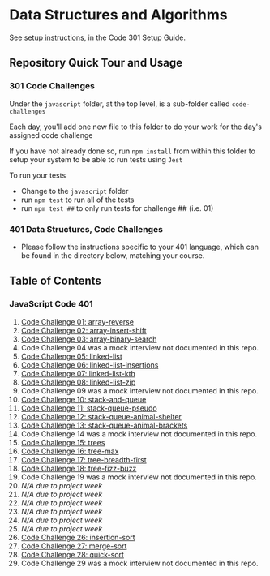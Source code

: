 # Data Structures and Algorithms

See [setup instructions](https://codefellows.github.io/setup-guide/code-301/3-code-challenges), in the Code 301 Setup Guide.

## Repository Quick Tour and Usage

### 301 Code Challenges

Under the `javascript` folder, at the top level, is a sub-folder called `code-challenges`

Each day, you'll add one new file to this folder to do your work for the day's assigned code challenge

If you have not already done so, run `npm install` from within this folder to setup your system to be able to run tests using `Jest`

To run your tests

- Change to the `javascript` folder
- run `npm test` to run all of the tests
- run `npm test ##` to only run tests for challenge ## (i.e. 01)

### 401 Data Structures, Code Challenges

- Please follow the instructions specific to your 401 language, which can be found in the directory below, matching your course.

## Table of Contents

### JavaScript Code 401

1. [Code Challenge 01: array-reverse](javascript/array-reverse/README.md)
1. [Code Challenge 02: array-insert-shift](javascript/array-insert-shift/README.md)
1. [Code Challenge 03: array-binary-search](javascript/array-binary-search/README.md)
1. Code Challenge 04 was a mock interview not documented in this repo.
1. [Code Challenge 05: linked-list](javascript/linked-list/README-challenge5.md)
1. [Code Challenge 06: linked-list-insertions](javascript/linked-list/README-challenge6.md)
1. [Code Challenge 07: linked-list-kth](javascript/linked-list/README-challenge7.md)
1. [Code Challenge 08: linked-list-zip](javascript/linked-list/README-challenge8.md)
1. Code Challenge 09 was a mock interview not documented in this repo.
1. [Code Challenge 10: stack-and-queue](javascript/stack-and-queue/README-challenge10.md)
1. [Code Challenge 11: stack-queue-pseudo](javascript/stack-and-queue/README-challenge11.md)
1. [Code Challenge 12: stack-queue-animal-shelter](javascript/stack-and-queue/README-challenge12.md)
1. [Code Challenge 13: stack-queue-animal-brackets](javascript/stack-and-queue/README-challenge13.md)
1. Code Challenge 14 was a mock interview not documented in this repo.
1. [Code Challenge 15: trees](javascript/trees/README-challenge15.md)
1. [Code Challenge 16: tree-max](javascript/trees/README-challenge16.md)
1. [Code Challenge 17: tree-breadth-first](javascript/trees/README-challenge17.md)
1. [Code Challenge 18: tree-fizz-buzz](javascript/trees/README-challenge18.md)
1. Code Challenge 19 was a mock interview not documented in this repo.
1. *N/A due to project week*
1. *N/A due to project week*
1. *N/A due to project week*
1. *N/A due to project week*
1. *N/A due to project week*
1. *N/A due to project week*
1. [Code Challenge 26: insertion-sort](javascript/insertion-sort/BLOG.md)
1. [Code Challenge 27: merge-sort](https://docs.google.com/document/d/1JsyxAKn3q4iyzSgvqisRjRW5S_njuVf_k1R6qlZd6tU/edit?usp=sharing)
1. [Code Challenge 28: quick-sort](https://docs.google.com/document/d/10N4i3v2bOIrfkKiUCfRtj75rexBxZ7LVL6F-zXzBaRQ/edit?usp=sharing)
1. Code Challenge 29 was a mock interview not documented in this repo.

